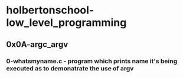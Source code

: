 # holbertonschool-low_level_programming
## 0x0A-argc_argv
### 0-whatsmyname.c - program which prints name it's being executed as to demonatrate the use of argv
